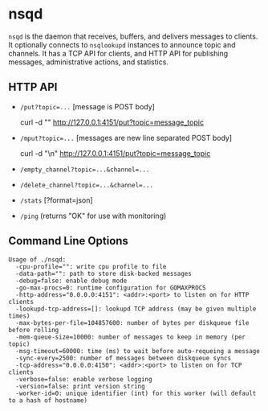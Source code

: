 nsqd
====

`nsqd` is the daemon that receives, buffers, and delivers messages to clients. It optionally connects to `nsqlookupd`
instances to announce topic and channels. It has a TCP API for clients, and HTTP API for publishing messages,
administrative actions, and statistics.

HTTP API
--------

* `/put?topic=...` [message is POST body]

    curl -d "<message>" http://127.0.0.1:4151/put?topic=message_topic

* `/mput?topic=...` [messages are new line separated POST body]

    curl -d "<message>\n<message>" http://127.0.0.1:4151/put?topic=message_topic

* `/empty_channel?topic=...&channel=...`
* `/delete_channel?topic=...&channel=...`
* `/stats` [?format=json]
* `/ping` (returns "OK" for use with monitoring)

Command Line Options
--------------------

    Usage of ./nsqd:
      -cpu-profile="": write cpu profile to file
      -data-path="": path to store disk-backed messages
      -debug=false: enable debug mode
      -go-max-procs=0: runtime configuration for GOMAXPROCS
      -http-address="0.0.0.0:4151": <addr>:<port> to listen on for HTTP clients
      -lookupd-tcp-address=[]: lookupd TCP address (may be given multiple times)
      -max-bytes-per-file=104857600: number of bytes per diskqueue file before rolling
      -mem-queue-size=10000: number of messages to keep in memory (per topic)
      -msg-timeout=60000: time (ms) to wait before auto-requeing a message
      -sync-every=2500: number of messages between diskqueue syncs
      -tcp-address="0.0.0.0:4150": <addr>:<port> to listen on for TCP clients
      -verbose=false: enable verbose logging
      -version=false: print version string
      -worker-id=0: unique identifier (int) for this worker (will default to a hash of hostname)
